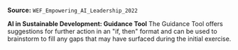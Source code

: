 **Source:** `WEF_Empowering_AI_Leadership_2022`

**AI in Sustainable Development: Guidance Tool**
The Guidance Tool offers suggestions for further action in an "if, then" format and can be used to brainstorm to fill any gaps that may have surfaced during the initial exercise.
